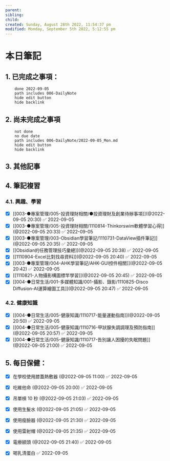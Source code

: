 ```yaml
---
parent: 
sibling: 
child: 
created: Sunday, August 28th 2022, 11:54:37 pm
modified: Monday, September 5th 2022, 5:12:55 pm
---
```

# 本日筆記


## 1. 已完成之事項：
```tasks
	done 2022-09-05
	path includes 006-DailyNote
	hide edit button 
	hide backlink
```

## 2. 尚未完成之事項
```tasks
	not done
	no due date
	path includes 006-DailyNote/2022-09-05_Mon.md
	hide edit button 
	hide backlink
```

## 3. 其他記事

## 4. 筆記複習
### 4.1. 興趣、學習
- [x] [[003-●專案管理/005-投資理財相關/●投資理財及創業待辦事項]](@2022-09-05 20:30) ✅ 2022-09-05
- [x] [[003-●專案管理/005-投資理財相關/1110814-Thinkorswim軟體學習心得]](@2022-09-05 20:33) ✅ 2022-09-05
- [x] [[003-●專案管理/003-Obsidian學習筆記/1110731-DataView插件筆記]](@2022-09-05 20:35) ✅ 2022-09-05
- [x] [[Obsidian的任務管理技巧彙總]](@2022-09-05 20:38) ✅ 2022-09-05
- [x] [[1110904-Excel比對找尋資料]](@2022-09-05 20:40) ✅ 2022-09-05
- [x] [[003-●專案管理/004-AHK學習筆記/AHK-GUI控件相關]](@2022-09-05 20:42) ✅ 2022-09-05
- [x] [[1110821-人物攝影構圖標竿學習]](@2022-09-05 20:45) ✅ 2022-09-05
- [x] [[004-●日常生活/001-多媒體知識/001-攝影、錄影/1110825-Disco Diffusion-AI運算繪圖工具]](@2022-09-05 20:47) ✅ 2022-09-05

### 4.2. 健康知識
- [x] [[004-●日常生活/005-健康知識/1110717-能量運動指南]](@2022-09-05 20:50) ✅ 2022-09-05
- [x] [[004-●日常生活/005-健康知識/1110716-甲狀腺失調調理及預防指南]](@2022-09-05 20:57) ✅ 2022-09-05
- [x] [[004-●日常生活/005-健康知識/1110717-告別讓人困擾的失眠問題]](@2022-09-05 21:00) ✅ 2022-09-05

## 5. 每日保健：
- [x] 在學校使用膝蓋熱敷器 (@2022-09-05 11:00) ✅ 2022-09-05
- [x] 吃維他命 (@2022-09-05 20:00) ✅ 2022-09-05
- [x] 吊單槓 10 秒 (@2022-09-05 21:03) ✅ 2022-09-05
- [x] 使用生髮水 (@2022-09-05 21:05) ✅ 2022-09-05
- [x] 使用瘦臉器 (@2022-09-05 21:30) ✅ 2022-09-05
- [x] 使用雷射帽 (@2022-09-05 21:35) ✅ 2022-09-05
- [x] 電療額頭 (@2022-09-05 21:40) ✅ 2022-09-05
- [x] 喝乳清蛋白 ✅ 2022-09-05


